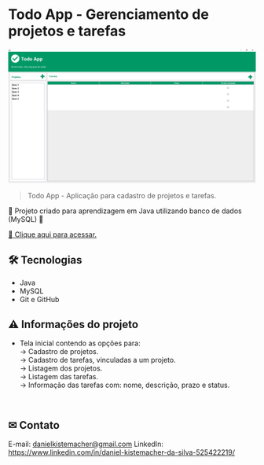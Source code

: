 # Todo App - Gerenciamento de projetos e tarefas

![preview_readme](./preview.png)
> Todo App - Aplicação para cadastro de projetos e tarefas.

📝 Projeto criado para aprendizagem em Java utilizando banco de dados (MySQL) 📝

[🔗 Clique aqui para acessar.](https://danielkistemacher.github.io/TodoApp/)

## 🛠 Tecnologias

- Java
- MySQL
- Git e GitHub

## ⚠ Informações do projeto

- Tela inicial contendo as opções para: <br>
    -> Cadastro de projetos.<br>
    -> Cadastro de tarefas, vinculadas a um projeto.<br>
    -> Listagem dos projetos.<br>
    -> Listagem das tarefas.<br>
        -> Informação das tarefas com: nome, descrição, prazo e status.<br>

<br>

## ✉ Contato
E-mail: danielkistemacher@gmail.com
LinkedIn: https://www.linkedin.com/in/daniel-kistemacher-da-silva-525422219/